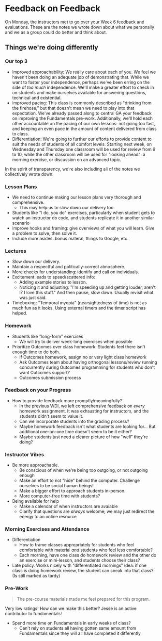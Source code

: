 # Feedback on Feedback

On Monday, the instructors met to go over your Week 6 feedback and evaluations. These are the notes we wrote down about what we personally and we as a group could do better and think about.

## Things we're doing differently

### Our top 3
- Improved approachability: We really care about each of you. We feel we haven't been doing an adequate job of demonstrating that. While we want to foster your independence, perhaps we've been erring on the side of *too much* independence. We'll make a greater effort to check in on students and make ourselves available for answering questions, technical and existential.
- Improved pacing: This class is commonly described as "drinking from the firehose," but that doesn't mean we need to play into that expectation. We've already passed along to central GA your feedback on improving the Fundamentals pre-work. Additionally, we'll hold each other accountable on the pacing of our own lessons: not going too fast, and keeping an even pace in the amount of content delivered from class to class.
- Differentiation: We're going to further our efforts to provide content to suit the needs of students of all comfort levels. Starting next week, on Wednesday and Thursday one classroom will be used for review from 9 to 10, while the other classroom will be used for "looking ahead": a morning exercise, or discussion on an advanced topic.


In the spirit of transparency, we're also including all of the notes we collectively wrote down:

### Lesson Plans
- We need to continue making our lesson plans very thorough and comprehensive.
  - This may help us to slow down our delivery too.
- Students like "I do, you do" exercises, particularly when student gets to watch an instructor do code, and students replicate it in another similar scenario
- Improve hooks and framing: give overviews of what you will learn. Give a problem to solve, then solve it.
- Include more asides: bonus materal, things to Google, etc.

### Lectures

- Slow down our delivery.
- Maintain a respectful and politically-correct atmosphere.
- More checks for understanding: identify and call on individuals.
- Excitement leads to speed/scattered info: 
   - Adding example stories to lesson.  
   - Noticing it and adjusting: "I'm speeding up and getting louder, aren't I?  I love this stuff." And then pause, slow down.  Usually revisit what was just said.
- Timeboxing: "Temporal myopia" (nearsightedness of time) is not as much fun as it looks. Using external timers and the timer script has helped.

### Homework

- Students like "long-form" exercises
  - We will try to deliver week-long exercises when possible
- Prioritize Outcomes over class homework. Students feel there isn't enough time to do both.
  - If Outcomes homework, assign no or very light class homework
  - Ask Outcomes team about having orthogonal lessons/review running concurrently during Outcomes programming for students who don't want Outcomes support?
  - Outcomes submission process
 
### Feedback on your Progress

- How to provide feedback more promptly/meaningfully?
  - In the previous WDI, we left comprehensive feedback on *every* homework assignment. It was exhausting for instructors, and the students didn't seem to value it.
  - Can we incorporate students into the grading process?
  - Maybe homework feedback isn't what students are looking for... But additional one-on-one time doesn't seem to be it either?
  - Maybe students just need a clearer picture of how "well" they're doing?

### Instructor Vibes

- Be more approachable.
  - Be conscious of when we're being too outgoing, or not outgoing enough
  - Make an effort to not "hide" behind the computer. Challenge ourselves to be social human beings!
  - Make a bigger effort to approach students in-person.
  - More computer-free time with students?
- Being available for help
  - Make a calendar of when instructors are avaiable
  - Clarify that questions are *always* welcome; we may just redirect the energy to an online resource

### Morning Exercises and Attendance

- Differentiation
  - How to frame classes appropriately for students who feel comfortable with material *and* students who feel less comfortable?
  - Each morning, have one class do homework review and the other do an exercise or mini-lesson, and students choose their class?
- Late policy. Works nicely with "differentiated mornings" idea: if one class is doing homework review, the student can sneak into that class? (Is still marked as tardy)

### Pre-Work

>The pre-course materials made me feel prepared for this program.

Very low ratings! How can we make this better? Jesse is an active contributor to fundamentals!
- Spend more time on Fundamentals in early weeks of class?
  - Can't rely on students all having gotten same amount from Fundamentals since they will all have completed it differently
